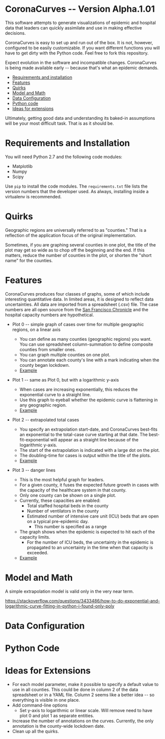 # CoronaCurves -- Version Alpha.1.01

This software attempts to generate visualizations of epidemic and hospital data that leaders can quickly assimilate and use in making effective decisions.

CoronaCurves is easy to set up and run out of the box.  It is not, however, configured to be easily customizable.  If you want different functions you will have to get dirty with the Python code.  Feel free to fork this repository.

Expect evolution in the software and incompatible changes.  CoronaCurves is being made available early -- because that's what an epidemic demands.

* <a href="#requirements">Requirements and installation</a>
* <a href="#features">Features</a>
* <a href="#quirks">Quirks</a>
* <a href="#model">Model and Math</a>
* <a href="#dataconfig">Data Configuration</a>
* <a href="#python">Python code</a>
* <a href="#extensions">Ideas for extensions</a>

Ultimately, getting good data and understanding its baked-in assumptions will be your most difficult task.  That is as it should be.

<a name="requirements"></a>
# Requirements and Installation

You will need Python 2.7 and the following code modules:

* Matplotlib
* Numpy
* Scipy

Use `pip` to install the code modules.  The `requirements.txt` file lists the version numbers that the developer used.  As always, installing inside a virtualenv is recommended.

<a name="quirks"></a>
# Quirks

Geographic regions are universally referred to as "counties."  That is a reflection of the application focus of the original implementation.

Sometimes, if you are graphing several counties in one plot, the title of the plot may get so wide as to chop off the beginning and the end.  If this matters, reduce the number of counties in the plot, or shorten the "short name" for the counties.

<a name="features"></a>
# Features

CoronaCurves produces four classes of graphs, some of which include interesting quantitative data.  In limited areas, it is designed to reflect data uncertainties.  All data are imported from a spreadsheet (.csv) file. The case numbers are all open source from the <a href="https://projects.sfchronicle.com/2020/coronavirus-map/">San Francisco Chronicle</a> and the hospital capacity numbers are hypothetical.

* Plot 0 -- simple graph of cases over time for multiple geographic regions, on a linear axis
    * You can define as many counties (geographic regions) you want.  You can use spreadsheet column-summation to define composite counties from smaller ones.
    * You can graph multiple counties on one plot.
    * You can annotate each county's line with a mark indicating when the county began lockdown.
    * <a href="https://raw.githubusercontent.com/coronacurves/version01/master/example_plots/plot0_example.png">Example</a>
    
* Plot 1 -- same as Plot 0, but with a logarithmic y-axis
    * When cases are increasing exponentially, this reduces the exponential curve to a straight line.
    * Use this graph to eyeball whether the epidemic curve is flattening in any geographic region.
    * <a href="https://raw.githubusercontent.com/coronacurves/version01/master/example_plots/plot1_example.png">Example</a>

* Plot 2 -- extrapolated total cases
    * You specify an extrapolation start-date, and CoronaCurves best-fits an exponential to the total-case curve starting at that date.  The best-fit-exponential will appear as a straight line because of the logarithmic y-axis.
    * The start of the extrapolation is indicated with a large dot on the plot.
    * The doubling-time for cases is output within the title of the plots.  
    * <a href="https://raw.githubusercontent.com/coronacurves/version01/master/example_plots/plot2_example.png">Example</a>

* Plot 3 -- danger lines
    * This is the most helpful graph for leaders.
    * For a given county, it fuses the expected future growth in cases with the capacity of the healthcare system in that county.
    * Only one county can be shown on a single plot.
    * Currently, these capacities are enabled:
        * Total staffed hospital beds in the county
        * Number of ventilators in the county
        * Estimated number of intensive care unit (ICU) beds that are open on a typical pre-epidemic day.
            * This number is specified as a range
    * The graph shows when the epidemic is expected to hit each of the capacity limits.
        * For the number of ICU beds, the uncertainty in the epidemic is propagated to an uncertainty in the time when that capacity is exceeded.
    * <a href="https://raw.githubusercontent.com/coronacurves/version01/master/example_plots/plot3_example.png">Example</a>

<a name="model"></a>
# Model and Math

A simple extrapolation model is valid only in the very near term.

https://stackoverflow.com/questions/3433486/how-to-do-exponential-and-logarithmic-curve-fitting-in-python-i-found-only-poly

<a name="dataconfig"></a>
# Data Configuration

<a name="python"></a>
# Python Code

<a name="extensions"></a>
# Ideas for Extensions

* For each model parameter, make it possible to specify a default value to use in all counties.  This could be done in column 2 of the data spreadsheet or in a YAML file.  Column 2 seems like a better idea -- so everything is visible in one place.
* Add command-line options
    * Set y-axis to logarithmic or linear scale.  Will remove need to have plot 0 and plot 1 as separate entities.
* Increase the number of annotations on the curves.  Currently, the only annotation is the county-wide lockdown date.
* Clean up all the quirks.
